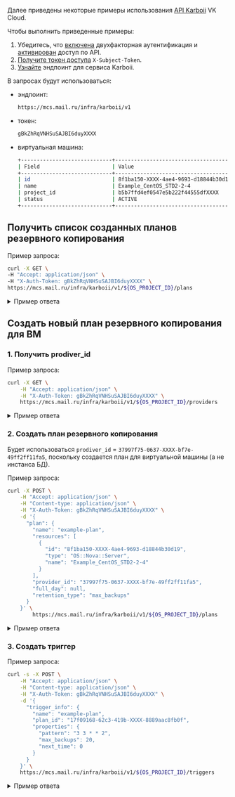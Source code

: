 Далее приведены некоторые примеры использования [API Karboii](/ru/additionals/api/backup-api) VK Cloud.

<info>

Чтобы выполнить приведенные примеры:

1. Убедитесь, что [включена](/ru/base/account/instructions/account-manage/manage-2fa) двухфакторная аутентификация и [активирован](/ru/manage/tools-for-using-services/rest-api/enable-api) доступ по API.
1. [Получите токен доступа](/ru/additionals/cases/case-keystone-token) `X-Subject-Token`.
1. [Узнайте](https://mcs.mail.ru/app/project/endpoints) эндпоинт для сервиса Karboii.

</info>

В запросах будут использоваться:

- эндпоинт:

  ```bash
  https://mcs.mail.ru/infra/karboii/v1
  ```

- токен:

  ```bash
  gBkZhRqVNHSuSAJBI6duyXXXX
  ```
- виртуальная машина:

  ```bash
  +-----------------------------+-----------------------------------------------------------+
  | Field                       | Value                                                     |
  +-----------------------------+-----------------------------------------------------------+
  | id                          | 8f1ba150-XXXX-4ae4-9693-d18844b30d19                      |
  | name                        | Example_CentOS_STD2-2-4                             |
  | project_id                  | b5b7ffd4ef0547e5b222f44555dfXXXX                          |
  | status                      | ACTIVE                                                    |
  +-----------------------------+-----------------------------------------------------------+
  ```

## Получить список созданных планов резервного копирования

Пример запроса:

```bash
curl -X GET \
-H "Accept: application/json" \
-H "X-Auth-Token: gBkZhRqVNHSuSAJBI6duyXXXX" \
https://mcs.mail.ru/infra/karboii/v1/${OS_PROJECT_ID}/plans
```

<details>
   <summary>Пример ответа</summary>

```json
{
    "plans": [{
            "full_day": null,
            "id": "811bf3ff-24fa-405a-XXXX-be9172d3b13f",
            "name": "Backup_plan_19.05.2023",
            "project_id": "b5b7ffd4ef0547e5b222f44555dfXXXX",
            "provider_id": "37997f75-0637-XXXX-bf7e-49ff2ff11fa5",
            "resources": [{
                    "id": "6ed263c6-3066-XXXX-a8e1-140278a4XXXX",
                    "name": "example-instance",
                    "type": "OS::Nova::Server"
                }
            ],
            "retention_type": "max_backups",
            "status": "running"
        }
    ]
}
```

</details>

## Создать новый план резервного копирования для ВМ

### 1. Получить prodiver_id

Пример запроса:

```bash
curl -X GET \
    -H "Accept: application/json" \
    -H "X-Auth-Token: gBkZhRqVNHSuSAJBI6duyXXXX" \
    https://mcs.mail.ru/infra/karboii/v1/${OS_PROJECT_ID}/providers
```

<details>
   <summary>Пример ответа</summary>

```json
{
    "providers": [{
            "id": "37997f75-0637-XXXX-bf7e-49ff2ff11fa5",
            "name": "OS::Nova"
        }, {
            "id": "7ab9410c-edda-XXXX-a51a-1bb806666cb3",
            "name": "OS::Trove"
        }
    ]
}
```

</details>

### 2. Создать план резервного копирования

Будет использоваться `prodiver_id` = `37997f75-0637-XXXX-bf7e-49ff2ff11fa5`, поскольку создается план для виртуальной машины (а не инстанса БД).

Пример запроса:

```bash
curl -X POST \
    -H "Accept: application/json" \
    -H "Content-type: application/json" \
    -H "X-Auth-Token: gBkZhRqVNHSuSAJBI6duyXXXX" \
    -d '{
      "plan": {
        "name": "example-plan",
        "resources": [
          {
            "id": "8f1ba150-XXXX-4ae4-9693-d18844b30d19",
            "type": "OS::Nova::Server",
            "name": "Example_CentOS_STD2-2-4"
          }
        ],
        "provider_id": "37997f75-0637-XXXX-bf7e-49ff2ff11fa5",
        "full_day": null,
        "retention_type": "max_backups"
      }
    }' \
        https://mcs.mail.ru/infra/karboii/v1/${OS_PROJECT_ID}/plans
```

<details>
   <summary>Пример ответа</summary>

```json
{
    "plan": {
        "full_day": null,
        "id": "17f09168-62c3-419b-XXXX-8889aac8fb0f",
        "name": "example-plan",
        "project_id": "b5b7ffd4ef0547e5b222f44555dfXXXX",
        "provider_id": "37997f75-0637-XXXX-bf7e-49ff2ff11fa5",
        "resources": [{
                "id": "8f1ba150-XXXX-4ae4-9693-d18844b30d19",
                "name": "Example_CentOS_STD2-2-4",
                "type": "OS::Nova::Server"
            }
        ],
        "retention_type": "max_backups",
        "status": "running"
    }
}
```

</details>

### 3. Создать триггер

Пример запроса:

```bash
curl -s -X POST \
    -H "Accept: application/json" \
    -H "Content-type: application/json" \
    -H "X-Auth-Token: gBkZhRqVNHSuSAJBI6duyXXXX" \
    -d '{
      "trigger_info": {
        "name": "example-plan",
        "plan_id": "17f09168-62c3-419b-XXXX-8889aac8fb0f",
        "properties": {
          "pattern": "3 3 * * 2",
          "max_backups": 20,
          "next_time": 0
        }
      }
    }' \
    https://mcs.mail.ru/infra/karboii/v1/${OS_PROJECT_ID}/triggers
```

<details>
   <summary>Пример ответа</summary>

```json
{
    "trigger_info": {
        "id": "6d398d13-XXXX-41d5-bf9b-5ce6f0b1fb50",
        "name": "example-plan",
        "plan_id": "17f09168-62c3-419b-XXXX-8889aac8fb0f",
        "project_id": "b5b7ffd4ef0547e5b222f44555dfXXXX",
        "properties": {
            "max_backups": 10,
            "next_time": 1684810980,
            "pattern": "3 3 * * 2"
        }
    }
}
```

</details>
